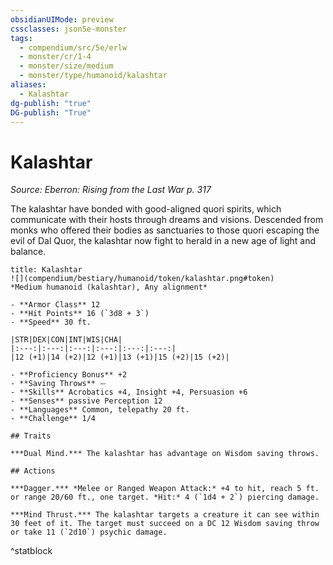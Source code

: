 ```yaml
---
obsidianUIMode: preview
cssclasses: json5e-monster
tags:
  - compendium/src/5e/erlw
  - monster/cr/1-4
  - monster/size/medium
  - monster/type/humanoid/kalashtar
aliases:
  - Kalashtar
dg-publish: "true"
DG-publish: "True"
---
```

# Kalashtar
*Source: Eberron: Rising from the Last War p. 317*  

The kalashtar have bonded with good-aligned quori spirits, which communicate with their hosts through dreams and visions. Descended from monks who offered their bodies as sanctuaries to those quori escaping the evil of Dal Quor, the kalashtar now fight to herald in a new age of light and balance.

```ad-statblock
title: Kalashtar
![](compendium/bestiary/humanoid/token/kalashtar.png#token)
*Medium humanoid (kalashtar), Any alignment*

- **Armor Class** 12 
- **Hit Points** 16 (`3d8 + 3`)
- **Speed** 30 ft.

|STR|DEX|CON|INT|WIS|CHA|
|:---:|:---:|:---:|:---:|:---:|:---:|
|12 (+1)|14 (+2)|12 (+1)|13 (+1)|15 (+2)|15 (+2)|

- **Proficiency Bonus** +2
- **Saving Throws** ⏤
- **Skills** Acrobatics +4, Insight +4, Persuasion +6
- **Senses** passive Perception 12
- **Languages** Common, telepathy 20 ft.
- **Challenge** 1/4

## Traits

***Dual Mind.*** The kalashtar has advantage on Wisdom saving throws.

## Actions

***Dagger.*** *Melee or Ranged Weapon Attack:* +4 to hit, reach 5 ft. or range 20/60 ft., one target. *Hit:* 4 (`1d4 + 2`) piercing damage.

***Mind Thrust.*** The kalashtar targets a creature it can see within 30 feet of it. The target must succeed on a DC 12 Wisdom saving throw or take 11 (`2d10`) psychic damage.
```
^statblock